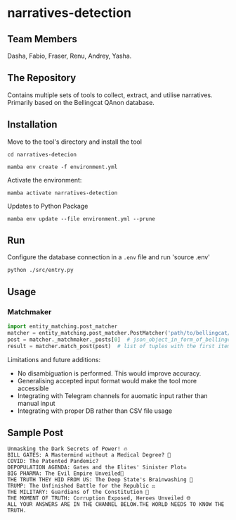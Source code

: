 # narratives-detection


## Team Members

Dasha, Fabio, Fraser, Renu, Andrey, Yasha.

## The Repository

Contains multiple sets of tools to collect, extract, and utilise narratives. Primarily based on the Bellingcat QAnon database. 
## Installation

Move to the tool's directory and install the tool

`cd narratives-detecion`

`mamba env create -f environment.yml`

Activate the environment:

`mamba activate narratives-detection` 

Updates to Python Package 

`mamba env update --file environment.yml --prune`

## Run

Configure the database connection in a `.env` file and run 'source .env'

`python ./src/entry.py`

## Usage

### Matchmaker

```python
import entity_matching.post_matcher
matcher = entity_matching.post_matcher.PostMatcher('path/to/bellingcat/qanon/csv')
post = matcher._matchmaker._posts[0]  # json_object_in_form_of_bellingcat_db
result = matcher.match_post(post)  # list of tuples with the first item being a rank and the second being the matching post
```

Limitations and future additions:
* No disambiguation is performed. This would improve accuracy.
* Generalising accepted input format would make the tool more accessible
* Integrating with Telegram channels for auomatic input rather than manual input
* Integrating with proper DB rather than CSV file usage

 ## Sample Post

```
Unmasking the Dark Secrets of Power! 🔥
BILL GATES: A Mastermind without a Medical Degree? 💉
COVID: The Patented Pandemic?
DEPOPULATION AGENDA: Gates and the Elites' Sinister Plot☠️
BIG PHARMA: The Evil Empire Unveiled💊
THE TRUTH THEY HID FROM US: The Deep State's Brainwashing 🔐
TRUMP: The Unfinished Battle for the Republic ⚖️
THE MILITARY: Guardians of the Constitution 💪
THE MOMENT OF TRUTH: Corruption Exposed, Heroes Unveiled 🌐
ALL YOUR ANSWERS ARE IN THE CHANNEL BELOW.THE WORLD NEEDS TO KNOW THE TRUTH.
```   
